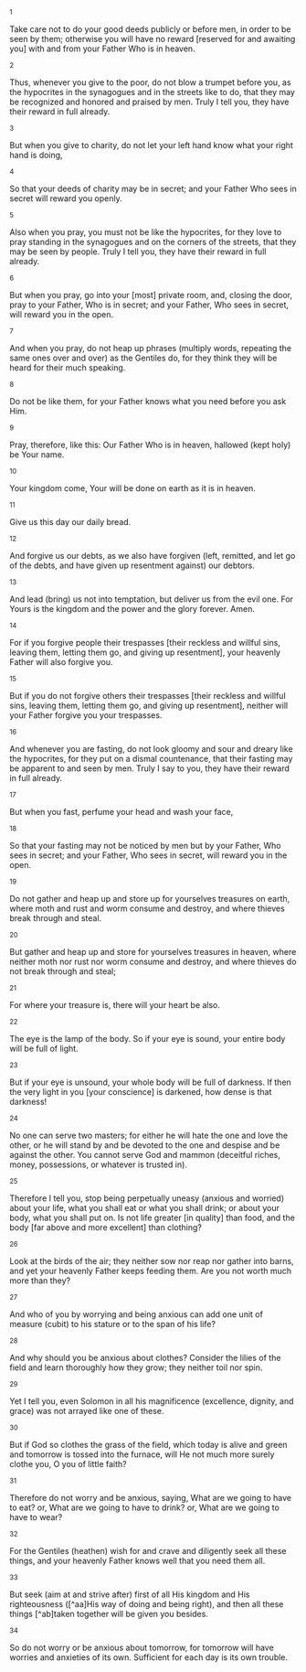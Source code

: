 <sup>1</sup> 

Take care not to do your good deeds publicly or before men, in order to be seen by them; otherwise you will have no reward [reserved for and awaiting you] with and from your Father Who is in heaven. 

<sup>2</sup> 

Thus, whenever you give to the poor, do not blow a trumpet before you, as the hypocrites in the synagogues and in the streets like to do, that they may be recognized and honored and praised by men. Truly I tell you, they have their reward in full already. 

<sup>3</sup> 

But when you give to charity, do not let your left hand know what your right hand is doing, 

<sup>4</sup> 

So that your deeds of charity may be in secret; and your Father Who sees in secret will reward you openly. 

<sup>5</sup> 

Also when you pray, you must not be like the hypocrites, for they love to pray standing in the synagogues and on the corners of the streets, that they may be seen by people. Truly I tell you, they have their reward in full already. 

<sup>6</sup> 

But when you pray, go into your [most] private room, and, closing the door, pray to your Father, Who is in secret; and your Father, Who sees in secret, will reward you in the open. 

<sup>7</sup> 

And when you pray, do not heap up phrases (multiply words, repeating the same ones over and over) as the Gentiles do, for they think they will be heard for their much speaking. 

<sup>8</sup> 

Do not be like them, for your Father knows what you need before you ask Him. 

<sup>9</sup> 

Pray, therefore, like this: Our Father Who is in heaven, hallowed (kept holy) be Your name. 

<sup>10</sup> 

Your kingdom come, Your will be done on earth as it is in heaven. 

<sup>11</sup> 

Give us this day our daily bread. 

<sup>12</sup> 

And forgive us our debts, as we also have forgiven (left, remitted, and let go of the debts, and have given up resentment against) our debtors. 

<sup>13</sup> 

And lead (bring) us not into temptation, but deliver us from the evil one. For Yours is the kingdom and the power and the glory forever. Amen. 

<sup>14</sup> 

For if you forgive people their trespasses [their reckless and willful sins, leaving them, letting them go, and giving up resentment], your heavenly Father will also forgive you. 

<sup>15</sup> 

But if you do not forgive others their trespasses [their reckless and willful sins, leaving them, letting them go, and giving up resentment], neither will your Father forgive you your trespasses. 

<sup>16</sup> 

And whenever you are fasting, do not look gloomy and sour and dreary like the hypocrites, for they put on a dismal countenance, that their fasting may be apparent to and seen by men. Truly I say to you, they have their reward in full already. 

<sup>17</sup> 

But when you fast, perfume your head and wash your face, 

<sup>18</sup> 

So that your fasting may not be noticed by men but by your Father, Who sees in secret; and your Father, Who sees in secret, will reward you in the open. 

<sup>19</sup> 

Do not gather and heap up and store up for yourselves treasures on earth, where moth and rust and worm consume and destroy, and where thieves break through and steal. 

<sup>20</sup> 

But gather and heap up and store for yourselves treasures in heaven, where neither moth nor rust nor worm consume and destroy, and where thieves do not break through and steal; 

<sup>21</sup> 

For where your treasure is, there will your heart be also. 

<sup>22</sup> 

The eye is the lamp of the body. So if your eye is sound, your entire body will be full of light. 

<sup>23</sup> 

But if your eye is unsound, your whole body will be full of darkness. If then the very light in you [your conscience] is darkened, how dense is that darkness! 

<sup>24</sup> 

No one can serve two masters; for either he will hate the one and love the other, or he will stand by and be devoted to the one and despise and be against the other. You cannot serve God and mammon (deceitful riches, money, possessions, or whatever is trusted in). 

<sup>25</sup> 

Therefore I tell you, stop being perpetually uneasy (anxious and worried) about your life, what you shall eat or what you shall drink; or about your body, what you shall put on. Is not life greater [in quality] than food, and the body [far above and more excellent] than clothing? 

<sup>26</sup> 

Look at the birds of the air; they neither sow nor reap nor gather into barns, and yet your heavenly Father keeps feeding them. Are you not worth much more than they? 

<sup>27</sup> 

And who of you by worrying and being anxious can add one unit of measure (cubit) to his stature or to the span of his life? 

<sup>28</sup> 

And why should you be anxious about clothes? Consider the lilies of the field and learn thoroughly how they grow; they neither toil nor spin. 

<sup>29</sup> 

Yet I tell you, even Solomon in all his magnificence (excellence, dignity, and grace) was not arrayed like one of these. 

<sup>30</sup> 

But if God so clothes the grass of the field, which today is alive and green and tomorrow is tossed into the furnace, will He not much more surely clothe you, O you of little faith? 

<sup>31</sup> 

Therefore do not worry and be anxious, saying, What are we going to have to eat? or, What are we going to have to drink? or, What are we going to have to wear? 

<sup>32</sup> 

For the Gentiles (heathen) wish for and crave and diligently seek all these things, and your heavenly Father knows well that you need them all. 

<sup>33</sup> 

But seek (aim at and strive after) first of all His kingdom and His righteousness ([^aa]His way of doing and being right), and then all these things [^ab]taken together will be given you besides. 

<sup>34</sup> 

So do not worry or be anxious about tomorrow, for tomorrow will have worries and anxieties of its own. Sufficient for each day is its own trouble.